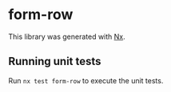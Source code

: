 # form-row

This library was generated with [Nx](https://nx.dev).

## Running unit tests

Run `nx test form-row` to execute the unit tests.
